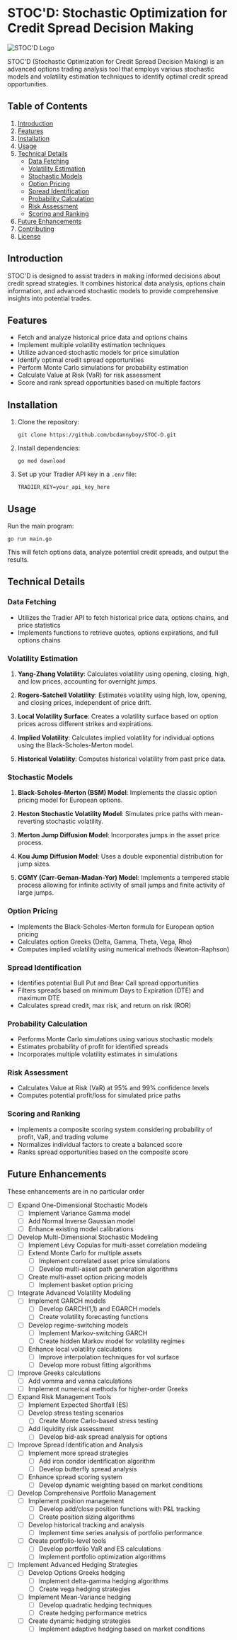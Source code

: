# STOC'D: Stochastic Optimization for Credit Spread Decision Making

![STOC'D Logo](./stocd.webp)

STOC'D (Stochastic Optimization for Credit Spread Decision Making) is an advanced options trading analysis tool that employs various stochastic models and volatility estimation techniques to identify optimal credit spread opportunities.

## Table of Contents

1. [Introduction](#introduction)
2. [Features](#features)
3. [Installation](#installation)
4. [Usage](#usage)
5. [Technical Details](#technical-details)
   - [Data Fetching](#data-fetching)
   - [Volatility Estimation](#volatility-estimation)
   - [Stochastic Models](#stochastic-models)
   - [Option Pricing](#option-pricing)
   - [Spread Identification](#spread-identification)
   - [Probability Calculation](#probability-calculation)
   - [Risk Assessment](#risk-assessment)
   - [Scoring and Ranking](#scoring-and-ranking)
6. [Future Enhancements](#future-enhancements)
7. [Contributing](#contributing)
8. [License](#license)

## Introduction

STOC'D is designed to assist traders in making informed decisions about credit spread strategies. It combines historical data analysis, options chain information, and advanced stochastic models to provide comprehensive insights into potential trades.

## Features

- Fetch and analyze historical price data and options chains
- Implement multiple volatility estimation techniques
- Utilize advanced stochastic models for price simulation
- Identify optimal credit spread opportunities
- Perform Monte Carlo simulations for probability estimation
- Calculate Value at Risk (VaR) for risk assessment
- Score and rank spread opportunities based on multiple factors

## Installation

1. Clone the repository:
   ```
   git clone https://github.com/bcdannyboy/STOC-D.git
   ```

2. Install dependencies:
   ```
   go mod download
   ```

3. Set up your Tradier API key in a `.env` file:
   ```
   TRADIER_KEY=your_api_key_here
   ```

## Usage

Run the main program:

```
go run main.go
```

This will fetch options data, analyze potential credit spreads, and output the results.

## Technical Details

### Data Fetching

- Utilizes the Tradier API to fetch historical price data, options chains, and price statistics
- Implements functions to retrieve quotes, options expirations, and full options chains

### Volatility Estimation

1. **Yang-Zhang Volatility**: Calculates volatility using opening, closing, high, and low prices, accounting for overnight jumps.

2. **Rogers-Satchell Volatility**: Estimates volatility using high, low, opening, and closing prices, independent of price drift.

3. **Local Volatility Surface**: Creates a volatility surface based on option prices across different strikes and expirations.

4. **Implied Volatility**: Calculates implied volatility for individual options using the Black-Scholes-Merton model.

5. **Historical Volatility**: Computes historical volatility from past price data.

### Stochastic Models

1. **Black-Scholes-Merton (BSM) Model**: Implements the classic option pricing model for European options.

2. **Heston Stochastic Volatility Model**: Simulates price paths with mean-reverting stochastic volatility.

3. **Merton Jump Diffusion Model**: Incorporates jumps in the asset price process.

4. **Kou Jump Diffusion Model**: Uses a double exponential distribution for jump sizes.

5. **CGMY (Carr-Geman-Madan-Yor) Model**: Implements a tempered stable process allowing for infinite activity of small jumps and finite activity of large jumps.

### Option Pricing

- Implements the Black-Scholes-Merton formula for European option pricing
- Calculates option Greeks (Delta, Gamma, Theta, Vega, Rho)
- Computes implied volatility using numerical methods (Newton-Raphson)

### Spread Identification

- Identifies potential Bull Put and Bear Call spread opportunities
- Filters spreads based on minimum Days to Expiration (DTE) and maximum DTE
- Calculates spread credit, max risk, and return on risk (ROR)

### Probability Calculation

- Performs Monte Carlo simulations using various stochastic models
- Estimates probability of profit for identified spreads
- Incorporates multiple volatility estimates in simulations

### Risk Assessment

- Calculates Value at Risk (VaR) at 95% and 99% confidence levels
- Computes potential profit/loss for simulated price paths

### Scoring and Ranking

- Implements a composite scoring system considering probability of profit, VaR, and trading volume
- Normalizes individual factors to create a balanced score
- Ranks spread opportunities based on the composite score

## Future Enhancements

These enhancements are in no particular order

- [ ] Expand One-Dimensional Stochastic Models
  - [ ] Implement Variance Gamma model
  - [ ] Add Normal Inverse Gaussian model
  - [ ] Enhance existing model calibrations

- [ ] Develop Multi-Dimensional Stochastic Modeling
  - [ ] Implement Lévy Copulas for multi-asset correlation modeling
  - [ ] Extend Monte Carlo for multiple assets
    - [ ] Implement correlated asset price simulations
    - [ ] Develop multi-asset path generation algorithms
  - [ ] Create multi-asset option pricing models
    - [ ] Implement basket option pricing

- [ ] Integrate Advanced Volatility Modeling
  - [ ] Implement GARCH models
    - [ ] Develop GARCH(1,1) and EGARCH models
    - [ ] Create volatility forecasting functions
  - [ ] Develop regime-switching models
    - [ ] Implement Markov-switching GARCH
    - [ ] Create hidden Markov model for volatility regimes
  - [ ] Enhance local volatility calculations
    - [ ] Improve interpolation techniques for vol surface
    - [ ] Develop more robust fitting algorithms

- [ ] Improve Greeks calculations
  - [ ] Add vomma and vanna calculations
  - [ ] Implement numerical methods for higher-order Greeks

- [ ] Expand Risk Management Tools
  - [ ] Implement Expected Shortfall (ES)
  - [ ] Develop stress testing scenarios
    - [ ] Create Monte Carlo-based stress testing
  - [ ] Add liquidity risk assessment
    - [ ] Develop bid-ask spread analysis for options

- [ ] Improve Spread Identification and Analysis
  - [ ] Implement more spread strategies
    - [ ] Add iron condor identification algorithm
    - [ ] Develop butterfly spread analysis
  - [ ] Enhance spread scoring system
    - [ ] Develop dynamic weighting based on market conditions

- [ ] Develop Comprehensive Portfolio Management
  - [ ] Implement position management
    - [ ] Develop add/close position functions with P&L tracking
    - [ ] Create position sizing algorithms
  - [ ] Develop historical tracking and analysis
    - [ ] Implement time series analysis of portfolio performance
  - [ ] Create portfolio-level tools
    - [ ] Develop portfolio VaR and ES calculations
    - [ ] Implement portfolio optimization algorithms

- [ ] Implement Advanced Hedging Strategies
  - [ ] Develop Options Greeks hedging
    - [ ] Implement delta-gamma hedging algorithms
    - [ ] Create vega hedging strategies
  - [ ] Implement Mean-Variance hedging
    - [ ] Develop quadratic hedging techniques
    - [ ] Create hedging performance metrics
  - [ ] Create dynamic hedging strategies
    - [ ] Implement adaptive hedging based on market conditions
